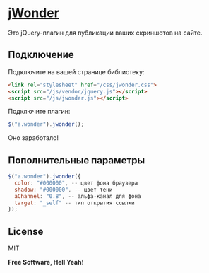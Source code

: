 [jWonder]
=======

Это jQuery-плагин для публикации ваших скриншотов на сайте.

## Подключение
Подключите на вашей странице библиотеку:
```html
<link rel="stylesheet" href="/css/jwonder.css">
<script src="/js/vendor/jquery.js"></script>
<script src="/js/jwonder.js"></script>
```
Подключите плагин:
```javascript
$("a.wonder").jwonder();
```
Оно заработало!

## Пополнительные параметры
```javascript
$("a.wonder").jwonder({
  color: "#000000", -- цвет фона браузера
  shadow: "#000000", -- цвет тени
  aChannel: "0.8", -- альфа-канал для фона
  target: "_self" -- тип открытия ссылки
});
```

License
----

MIT

**Free Software, Hell Yeah!**


[jWonder]: http://wonderbrowser.ru/
